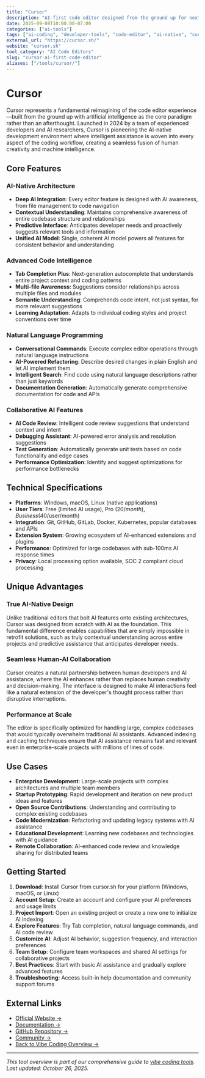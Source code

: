 ```yaml
---
title: "Cursor"
description: "AI-first code editor designed from the ground up for next-generation AI-assisted development workflows"
date: 2025-09-08T10:00:00-07:00
categories: ["ai-tools"]
tags: ["ai-coding", "developer-tools", "code-editor", "ai-native", "cursor-editor"]
external_url: "https://cursor.sh/"
website: "cursor.sh"
tool_category: "AI Code Editors"
slug: "cursor-ai-first-code-editor"
aliases: ["/tools/cursor/"]
---
```


# Cursor

Cursor represents a fundamental reimagining of the code editor experience—built from the ground up with artificial intelligence as the core paradigm rather than an afterthought. Launched in 2024 by a team of experienced developers and AI researchers, Cursor is pioneering the AI-native development environment where intelligent assistance is woven into every aspect of the coding workflow, creating a seamless fusion of human creativity and machine intelligence.

## Core Features

### AI-Native Architecture
- **Deep AI Integration**: Every editor feature is designed with AI awareness, from file management to code navigation
- **Contextual Understanding**: Maintains comprehensive awareness of entire codebase structure and relationships
- **Predictive Interface**: Anticipates developer needs and proactively suggests relevant tools and information
- **Unified AI Model**: Single, coherent AI model powers all features for consistent behavior and understanding

### Advanced Code Intelligence
- **Tab Completion Plus**: Next-generation autocomplete that understands entire project context and coding patterns
- **Multi-file Awareness**: Suggestions consider relationships across multiple files and modules
- **Semantic Understanding**: Comprehends code intent, not just syntax, for more relevant suggestions
- **Learning Adaptation**: Adapts to individual coding styles and project conventions over time

### Natural Language Programming
- **Conversational Commands**: Execute complex editor operations through natural language instructions
- **AI-Powered Refactoring**: Describe desired changes in plain English and let AI implement them
- **Intelligent Search**: Find code using natural language descriptions rather than just keywords
- **Documentation Generation**: Automatically generate comprehensive documentation for code and APIs

### Collaborative AI Features
- **AI Code Review**: Intelligent code review suggestions that understand context and intent
- **Debugging Assistant**: AI-powered error analysis and resolution suggestions
- **Test Generation**: Automatically generate unit tests based on code functionality and edge cases
- **Performance Optimization**: Identify and suggest optimizations for performance bottlenecks

## Technical Specifications

- **Platforms**: Windows, macOS, Linux (native applications)
- **User Tiers**: Free (limited AI usage), Pro ($20/month), Business ($40/user/month)
- **Integration**: Git, GitHub, GitLab, Docker, Kubernetes, popular databases and APIs
- **Extension System**: Growing ecosystem of AI-enhanced extensions and plugins
- **Performance**: Optimized for large codebases with sub-100ms AI response times
- **Privacy**: Local processing option available, SOC 2 compliant cloud processing

## Unique Advantages

### True AI-Native Design
Unlike traditional editors that bolt AI features onto existing architectures, Cursor was designed from scratch with AI as the foundation. This fundamental difference enables capabilities that are simply impossible in retrofit solutions, such as truly contextual understanding across entire projects and predictive assistance that anticipates developer needs.

### Seamless Human-AI Collaboration
Cursor creates a natural partnership between human developers and AI assistance, where the AI enhances rather than replaces human creativity and decision-making. The interface is designed to make AI interactions feel like a natural extension of the developer's thought process rather than disruptive interruptions.

### Performance at Scale
The editor is specifically optimized for handling large, complex codebases that would typically overwhelm traditional AI assistants. Advanced indexing and caching techniques ensure that AI assistance remains fast and relevant even in enterprise-scale projects with millions of lines of code.

## Use Cases

- **Enterprise Development**: Large-scale projects with complex architectures and multiple team members
- **Startup Prototyping**: Rapid development and iteration on new product ideas and features
- **Open Source Contributions**: Understanding and contributing to complex existing codebases
- **Code Modernization**: Refactoring and updating legacy systems with AI assistance
- **Educational Development**: Learning new codebases and technologies with AI guidance
- **Remote Collaboration**: AI-enhanced code review and knowledge sharing for distributed teams

## Getting Started

1. **Download**: Install Cursor from cursor.sh for your platform (Windows, macOS, or Linux)
2. **Account Setup**: Create an account and configure your AI preferences and usage limits
3. **Project Import**: Open an existing project or create a new one to initialize AI indexing
4. **Explore Features**: Try Tab completion, natural language commands, and AI code review
5. **Customize AI**: Adjust AI behavior, suggestion frequency, and interaction preferences
6. **Team Setup**: Configure team workspaces and shared AI settings for collaborative projects
7. **Best Practices**: Start with basic AI assistance and gradually explore advanced features
8. **Troubleshooting**: Access built-in help documentation and community support forums

## External Links

- [Official Website →](https://cursor.sh/)
- [Documentation →](https://docs.cursor.sh)
- [GitHub Repository →](https://github.com/getcursor/cursor)
- [Community →](https://community.cursor.sh)
- [Back to Vibe Coding Overview →](/posts/vibe-coding-revolution/)

---

*This tool overview is part of our comprehensive guide to [vibe coding tools](/posts/vibe-coding-revolution/). Last updated: October 26, 2025.*